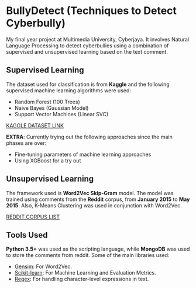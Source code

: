 # BullyDetect (Techniques to Detect Cyberbully)

My final year project at Multimedia University, Cyberjaya. It involves Natural Language Processing to detect cyberbullies using a combination of supervised and unsupervised learning based on the text comment. 

## Supervised Learning

The dataset used for classification is from **Kaggle** and the following supervised machine learning algorithms
were used:

- Random Forest (100 Trees)
- Naive Bayes (Gaussian Model)
- Support Vector Machines (Linear SVC)

[KAGGLE DATASET LINK](https://www.kaggle.com/c/detecting-insults-in-social-commentary/data)

**EXTRA**: Currently trying out the following approaches since the main phases are over:
- Fine-tuning parameters of machine learning approaches
- Using XGBoost for a try out

## Unsupervised Learning

The framework used is **Word2Vec Skip-Gram** model. The model was trained using comments from the **Reddit** corpus, from **January 2015**
to **May 2015**.  Also, K-Means Clustering was used in conjunction with Word2Vec.

[REDDIT CORPUS LIST](https://archive.org/download/2015_reddit_comments_corpus/reddit_data/)

## Tools Used

**Python 3.5+** was used as the scripting language, while **MongoDB** was used to store the comments from reddit. Some of the main libraries used:

- [Gensim][gensim]: For Word2Vec.
- [Scikit-learn][sklearn]: For Machine Learning and Evaluation Metrics.
- [Regex][regex]: For handling character-level expressions in text.


[gensim]: https://radimrehurek.com/gensim/models/word2vec.html
[sklearn]: http://scikit-learn.org/stable/index.html
[regex]: https://docs.python.org/3/library/re.html